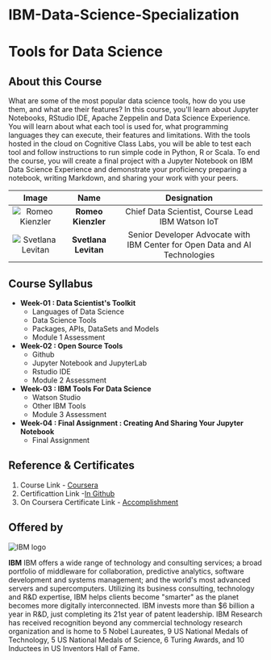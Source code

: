 # IBM-Data-Science-Specialization

# Tools for Data Science
## About this Course
What are some of the most popular data science tools, how do you use them, and what are their features? In this course, you'll learn about Jupyter Notebooks, RStudio IDE, Apache Zeppelin and Data Science Experience. You will learn about what each tool is used for, what programming languages they can execute, their features and limitations. With the tools hosted in the cloud on Cognitive Class Labs, you will be able to test each tool and follow instructions to run simple code in Python, R or Scala. To end the course, you will create a final project with a Jupyter Notebook on IBM Data Science Experience and demonstrate your proficiency preparing a notebook, writing Markdown, and sharing your work with your peers.


| **Image**        | **Name**           | **Designation**  |
| :-------------: |:-------------:|:-----:|
| ![Romeo Kienzler](https://github.com/Ashleshk/IBM-Data-Science-Specialization-Coursera/blob/master/resources/romeokeinzler.jpg) | **Romeo Kienzler**     | Chief Data Scientist, Course Lead IBM Watson IoT |
| ![Svetlana Levitan](https://github.com/Ashleshk/IBM-Data-Science-Specialization-Coursera/blob/master/resources/Svetlana.jpg)    | **Svetlana Levitan**     |  Senior Developer Advocate with IBM Center for Open Data and AI Technologies |


## Course Syllabus
* **Week-01 : Data Scientist's Toolkit**
	* Languages of Data Science
	* Data Science Tools
	* Packages, APIs, DataSets and Models
	* Module 1 Assessment
* **Week-02 : Open Source Tools**
	* Github
	* Jupyter Notebook and JupyterLab
	* Rstudio IDE
	* Module 2 Assessment
* **Week-03 : IBM Tools For Data Science**
	* Watson Studio
	* Other IBM Tools
	* Module 3 Assessment
* **Week-04 : Final Assignment : Creating And Sharing Your Jupyter Notebook**
	* Final Assignment

## Reference & Certificates
1. Course Link - [Coursera](https://www.coursera.org/learn/open-source-tools-for-data-science)
2. Certificattion Link -[In Github](https://github.com/Ashleshk/IBM-Data-Science-Specialization-Coursera/blob/master/Certificate-2%20Tools%20For%20Data%20Science.pdf)
3. On Coursera Certificate Link - [Accomplishment](https://coursera.org/share/07f7fea942197868b30c5a2387a0fda7)

## Offered by
![IBM logo](https://github.com/Ashleshk/IBM-Data-Science-Specialization-Coursera/blob/master/IBM-Logo-Blk---Square.png)

**IBM**
IBM offers a wide range of technology and consulting services; a broad portfolio of middleware for collaboration, predictive analytics, software development and systems management; and the world's most advanced servers and supercomputers. Utilizing its business consulting, technology and R&D expertise, IBM helps clients become "smarter" as the planet becomes more digitally interconnected. IBM invests more than $6 billion a year in R&D, just completing its 21st year of patent leadership. IBM Research has received recognition beyond any commercial technology research organization and is home to 5 Nobel Laureates, 9 US National Medals of Technology, 5 US National Medals of Science, 6 Turing Awards, and 10 Inductees in US Inventors Hall of Fame.